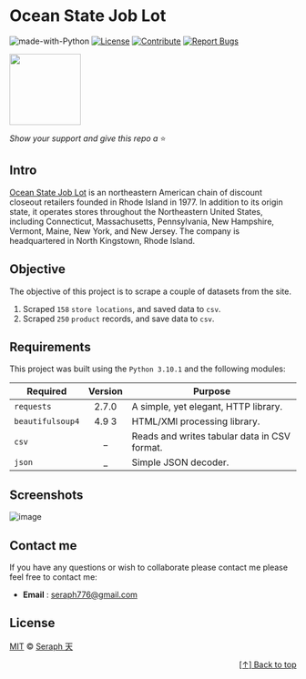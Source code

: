 <div id="home" align="left">

# Ocean State Job Lot

![made-with-Python](https://img.shields.io/badge/Python-blue?&logo=python&logoColor=yellow&label=Built%20with&style=flat&labelColor=black)
[![License](https://img.shields.io/github/license/seraph776/seraph776?logo=github&color=green&labelColor=black)](https://github.com/seraph776/quotes-to-scrape.com/blob/main/contributing.md) [![Contribute](https://img.shields.io/badge/Contribute-black?&logo=github&logoColor=black&label=&flat&labelColor=yellow)](https://github.com/seraph776/quotes-to-scrape.com/blob/main/contributing.md) [![Report Bugs](https://img.shields.io/badge/Report%20Bugz-black?&logo=github&logoColor=black&label=&flat&labelColor=red)](https://github.com/seraph776/quotes-to-scrape.com/issues/new/choose)

<img src="https://user-images.githubusercontent.com/72005563/203438743-d6c04cf5-150f-4cd8-b436-1660f8c0f755.png" width="125">  
  
_Show your support and give this repo a_ ⭐


  
</div>


## Intro

[Ocean State Job Lot](https://www.oceanstatejoblot.com/) is an northeastern American chain of discount closeout
retailers founded in Rhode Island in 1977. In addition to its origin state, it operates stores throughout the
Northeastern United States, including Connecticut, Massachusetts, Pennsylvania, New Hampshire, Vermont, Maine,
New York, and New Jersey. The company is headquartered in North Kingstown, Rhode Island. 

## Objective

The objective of this project is to scrape a couple of datasets from the site.

1. Scraped `158` `store locations`, and saved data to `csv`.
2. Scraped `250` `product` records, and save data to `csv`. 

## Requirements

This project was built using the `Python 3.10.1` and the following modules: 

| Required         | Version | Purpose                                        |
|------------------|:-------:|------------------------------------------------|
| `requests`       |  2.7.0  | A simple, yet elegant, HTTP library.           | 
| `beautifulsoup4` |  4.9 3  | HTML/XMl processing library.                   | 
| `csv`            |    _    | Reads and writes tabular data in CSV format.   | 
| `json`           |    _    | Simple JSON decoder.                           | 


## Screenshots

![image](https://user-images.githubusercontent.com/72005563/203173186-afe03112-f12f-4d19-90cf-41cc2638464e.png)



## Contact me

If you have any questions or wish to collaborate please contact me please feel free to contact me:  
- **Email** : [seraph776@gmail.com](mailto:seraph776@gmail.com)


## License 

[MIT](https://github.com/seraph776/seraph776/blob/main/LICENSE) © [Seraph 天](https://github.com/seraph776) 


<div align="right">

[[↑] Back to top](#home)

</div>  
